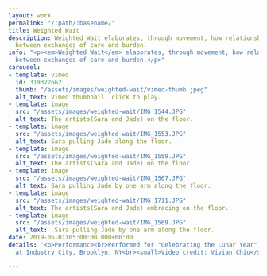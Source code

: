 ```yaml
---
layout: work
permalink: "/:path/:basename/"
title: Weighted Wait
description: Weighted Wait elaborates, through movement, how relationships oscillate
  between exchanges of care and burden.
info: "<p><em>Weighted Wait</em> elaborates, through movement, how relationships oscillate
  between exchanges of care and burden.</p>"
carousel:
- template: vimeo
  id: 319372662
  thumb: "/assets/images/weighted-wait/vimeo-thumb.jpeg"
  alt_text: Vimeo thumbnail, click to play.
- template: image
  src: "/assets/images/weighted-wait/IMG_1544.JPG"
  alt_text: The artists(Sara and Jade) on the floor.
- template: image
  src: "/assets/images/weighted-wait/IMG_1553.JPG"
  alt_text: Sara pulling Jade along the floor.
- template: image
  src: "/assets/images/weighted-wait/IMG_1559.JPG"
  alt_text: The artists(Sara and Jade) on the floor.
- template: image
  src: "/assets/images/weighted-wait/IMG_1567.JPG"
  alt_text: Sara pulling Jade by one arm along the floor.
- template: image
  src: "/assets/images/weighted-wait/IMG_1711.JPG"
  alt_text: The artists(Sara and Jade) embracing on the floor.
- template: image
  src: "/assets/images/weighted-wait/IMG_1569.JPG"
  alt_text:  Sara pulling Jade by one arm along the floor.
date: 2019-06-01T05:00:00.000+00:00
details: '<p>Performance<br>Performed for "Celebrating the Lunar Year", Dedalus Foundation
  at Industry City, Brooklyn, NY<br><small>Video credit: Vivian Chiu</small></p>'

---
```


